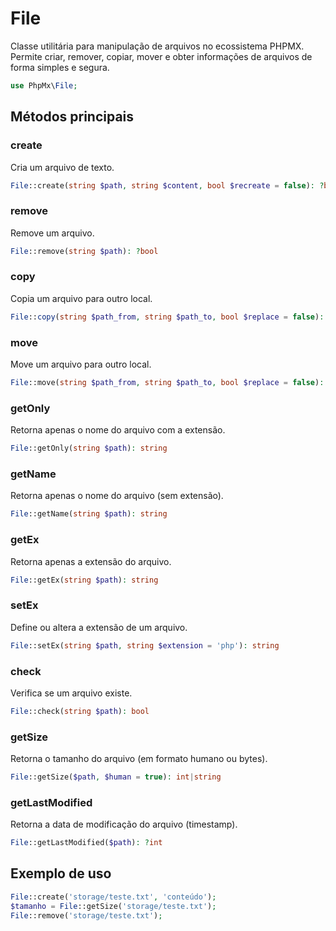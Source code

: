 # File

Classe utilitária para manipulação de arquivos no ecossistema PHPMX. Permite criar, remover, copiar, mover e obter informações de arquivos de forma simples e segura.

```php
use PhpMx\File;
```

## Métodos principais

### create

Cria um arquivo de texto.

```php
File::create(string $path, string $content, bool $recreate = false): ?bool
```

### remove

Remove um arquivo.

```php
File::remove(string $path): ?bool
```

### copy

Copia um arquivo para outro local.

```php
File::copy(string $path_from, string $path_to, bool $replace = false): ?bool
```

### move

Move um arquivo para outro local.

```php
File::move(string $path_from, string $path_to, bool $replace = false): ?bool
```

### getOnly

Retorna apenas o nome do arquivo com a extensão.

```php
File::getOnly(string $path): string
```

### getName

Retorna apenas o nome do arquivo (sem extensão).

```php
File::getName(string $path): string
```

### getEx

Retorna apenas a extensão do arquivo.

```php
File::getEx(string $path): string
```

### setEx

Define ou altera a extensão de um arquivo.

```php
File::setEx(string $path, string $extension = 'php'): string
```

### check

Verifica se um arquivo existe.

```php
File::check(string $path): bool
```

### getSize

Retorna o tamanho do arquivo (em formato humano ou bytes).

```php
File::getSize($path, $human = true): int|string
```

### getLastModified

Retorna a data de modificação do arquivo (timestamp).

```php
File::getLastModified($path): ?int
```

## Exemplo de uso

```php
File::create('storage/teste.txt', 'conteúdo');
$tamanho = File::getSize('storage/teste.txt');
File::remove('storage/teste.txt');
```

